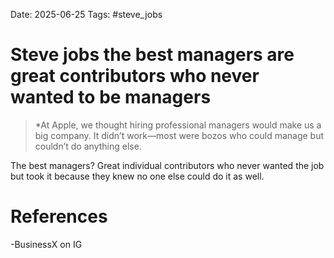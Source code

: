 Date: 2025-06-25
Tags: #steve_jobs 
#  Steve jobs the best managers are great contributors who never wanted to be managers

>*At Apple, we thought hiring professional managers would make us a big company. It didn’t work—most were bozos who could manage but couldn’t do anything else.
>
 The best managers? Great individual contributors who never wanted the job but took it because they knew no one else could do it as well.

# References
-BusinessX on IG 
 
 
